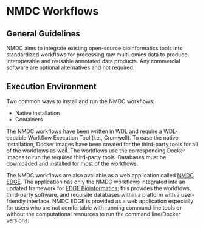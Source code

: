 # NMDC Workflows

## General Guidelines

NMDC aims to integrate existing open-source bioinformatics tools into standardized workflows for processing raw multi-omics data to produce interoperable and reusable annotated data products. Any commercial software are optional alternatives and not required.

## Execution Environment

Two common ways to install and run the NMDC workflows:

- Native installation
- Containers

The NMDC workflows have been written in WDL and require a WDL-capable Workflow Execution Tool (i.e., Cromwell). To ease the native installation, Docker images have been created for the third-party tools for all of the workflows as well. The workflows use the corresponding Docker images to run the required third-party tools. Databases must be downloaded and installed for most of the workflows.

The NMDC workflows are also available as a web application called [NMDC EDGE](https://nmdc-edge.org/home). The application has only the NMDC workflows integrated into an updated framework for [EDGE Bioinformatics](https://edgebioinformatics.org/); this provides the workflows, third-party software, and requisite databases within a platform with a user-friendly interface. NMDC EDGE is provided as a web application especially for users who are not comfortable with running command line tools or without the computational resources to run the command line/Docker versions.
